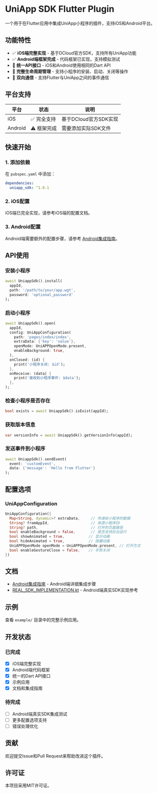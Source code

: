 # UniApp SDK Flutter Plugin

一个用于在Flutter应用中集成UniApp小程序的插件，支持iOS和Android平台。

## 功能特性

- ✅ **iOS端完整实现** - 基于DCloud官方SDK，支持所有UniApp功能
- ✅ **Android端框架完成** - 代码框架已实现，支持模拟测试
- 🔄 **统一API接口** - iOS和Android使用相同的Dart API
- 📱 **完整生命周期管理** - 支持小程序的安装、启动、关闭等操作
- 🔄 **双向通信** - 支持Flutter与UniApp之间的事件通信

## 平台支持

| 平台 | 状态 | 说明 |
|------|------|------|
| iOS | ✅ 完全支持 | 基于DCloud官方SDK实现 |
| Android | ⚠️ 框架完成 | 需要添加实际SDK文件 |

## 快速开始

### 1. 添加依赖

在 `pubspec.yaml` 中添加：

```yaml
dependencies:
  uniapp_sdk: ^1.0.1
```

### 2. iOS配置

iOS端已完全实现，请参考iOS端的配置文档。

### 3. Android配置

Android端需要额外的配置步骤，请参考 [Android集成指南](ANDROID_INTEGRATION.md)。

## API使用

### 安装小程序

```dart
await UniappSdk().install(
  appId, 
  path: '/path/to/your/app.wgt',
  password: 'optional_password'
);
```

### 启动小程序

```dart
await UniappSdk().open(
  appId,
  config: UniAppConfiguration(
    path: 'pages/index/index',
    extraData: {'key': 'value'},
    openMode: UniAPPOpenMode.present,
    enableBackground: true,
  ),
  onClosed: (id) {
    print('小程序关闭: $id');
  },
  onReceive: (data) {
    print('接收到小程序事件: $data');
  },
);
```

### 检查小程序是否存在

```dart
bool exists = await UniappSdk().isExist(appId);
```

### 获取版本信息

```dart
var versionInfo = await UniappSdk().getVersionInfo(appId);
```

### 发送事件到小程序

```dart
await UniappSdk().sendEvent(
  event: 'customEvent',
  data: {'message': 'Hello from Flutter'}
);
```

## 配置选项

### UniAppConfiguration

```dart
UniAppConfiguration({
  Map<String, dynamic>? extraData,     // 传递给小程序的数据
  String? fromAppId,                   // 来源小程序ID
  String? path,                        // 打开的页面路径
  bool enableBackground = false,       // 是否支持后台运行
  bool showAnimated = true,           // 显示动画
  bool hideAnimated = true,           // 隐藏动画
  UniAPPOpenMode openMode = UniAPPOpenMode.present, // 打开方式
  bool enableGestureClose = false,    // 手势关闭
})
```

## 文档

- [Android集成指南](ANDROID_INTEGRATION.md) - Android端详细集成步骤
- [REAL_SDK_IMPLEMENTATION.kt](REAL_SDK_IMPLEMENTATION.kt) - Android端真实SDK实现参考

## 示例

查看 `example/` 目录中的完整示例应用。

## 开发状态

### 已完成
- [x] iOS端完整实现
- [x] Android端代码框架
- [x] 统一的Dart API接口
- [x] 示例应用
- [x] 文档和集成指南

### 待完成
- [ ] Android端真实SDK集成测试
- [ ] 更多配置选项支持
- [ ] 错误处理优化

## 贡献

欢迎提交Issue和Pull Request来帮助改进这个插件。

## 许可证

本项目采用MIT许可证。

